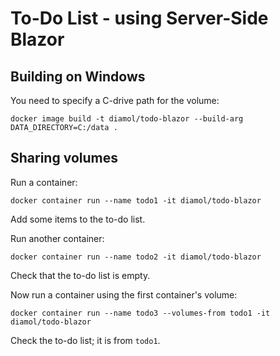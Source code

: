 # To-Do List - using Server-Side Blazor

## Building on Windows
 
You need to specify a C-drive path for the volume:

```
docker image build -t diamol/todo-blazor --build-arg DATA_DIRECTORY=C:/data .
```

## Sharing volumes

Run a container:

```
docker container run --name todo1 -it diamol/todo-blazor
```

Add some items to the to-do list.

Run another container:

```
docker container run --name todo2 -it diamol/todo-blazor
```

Check that the to-do list is empty.

Now run a container using the first container's volume:

```
docker container run --name todo3 --volumes-from todo1 -it diamol/todo-blazor
```

Check the to-do list; it is from `todo1`.
